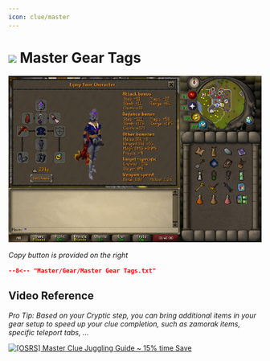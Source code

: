 ```yaml
---
icon: clue/master
---
```


# <img style="vertical-align:middle" src="../../icons/master.png" width="35"> Master Gear Tags

![Master Gear](images/master.png)

_Copy button is provided on the right_
``` json title=""
--8<-- "Master/Gear/Master Gear Tags.txt"
```

## Video Reference
*Pro Tip: Based on your Cryptic step, you can bring additional items in your gear setup to speed up your clue completion, such as zamorak items, specific teleport tabs, ...*

[![[OSRS] Master Clue Juggling Guide ~ 15% time Save
](https://img.youtube.com/vi/HwnjCT3xF4k/0.jpg)](https://www.youtube.com/watch?v=HwnjCT3xF4k)